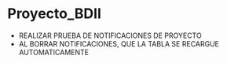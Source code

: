 # Proyecto_BDII
- REALIZAR PRUEBA DE NOTIFICACIONES DE PROYECTO
- AL BORRAR NOTIFICACIONES, QUE LA TABLA SE RECARGUE AUTOMATICAMENTE
